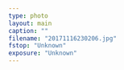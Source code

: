 ```yaml
---
type: photo
layout: main
caption: ""
filename: "20171116230206.jpg"
fstop: "Unknown"
exposure: "Unknown"
---
```

